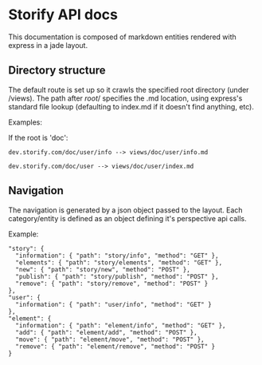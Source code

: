 Storify API docs
================

  This documentation is composed of markdown entities rendered with express in a jade layout.

Directory structure
-------------------

  The default route is set up so it crawls the specified root directory (under /views).
  The path after *root*/ specifies the .md location, using express's standard file lookup (defaulting to index.md if it doesn't find anything, etc).
  
  Examples:  
  
  If the root is 'doc':
  
    dev.storify.com/doc/user/info --> views/doc/user/info.md 
    
    dev.storify.com/doc/user --> views/doc/user/index.md
    
Navigation
----------

  The navigation is generated by a json object passed to the layout.
  Each category/entity is defined as an object defining it's perspective api calls.
  
  Example:
  
    "story": {
      "information": { "path": "story/info", "method": "GET" },
      "elements": { "path": "story/elements", "method": "GET" },
      "new": { "path": "story/new", "method": "POST" },
      "publish": { "path": "story/publish", "method": "POST" },
      "remove": { "path": "story/remove", "method": "POST" }
    },
    "user": {
      "information": { "path": "user/info", "method": "GET" }
    },
    "element": {
      "information": { "path": "element/info", "method": "GET" },
      "add": { "path": "element/add", "method": "POST" },
      "move": { "path": "element/move", "method": "POST" },
      "remove": { "path": "element/remove", "method": "POST" }
    }
